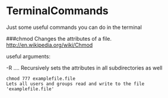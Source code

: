 TerminalCommands
================

Just some useful commands you can do in the terminal



###chmod
Changes the attributes of a file. http://en.wikipedia.org/wiki/Chmod

useful arguments:

  -R  .... Recursively sets the attributes in all subdirectories as well
  
```
chmod 777 examplefile.file
Lets all users and groups read and write to the file 'examplefile.file'
```

